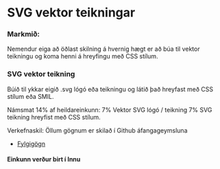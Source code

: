 # SVG vektor teikningar   

### Markmið:
Nemendur eiga að öðlast skilning á hvernig hægt er að búa til vektor teikningu og koma henni á hreyfingu með CSS stílum.

### SVG vektor teikning   
	
Búið til ykkar eigið  .svg lógó eða teikningu og látið það hreyfast með CSS stílum eða SMIL.        


Námsmat 14% af heildareinkunn:
7%   Vektor SVG lógó / teikning
7%   SVG teikning hreyfist með CSS stílum.  

Verkefnaskil:   Öllum gögnum er skilað í Github áfangageymsluna	

* [Fylgigögn](https://github.com/vefhonnun/21V/tree/main/S%C3%BDnid%C3%A6mi/V-2/)

#### Einkunn verður birt í Innu
